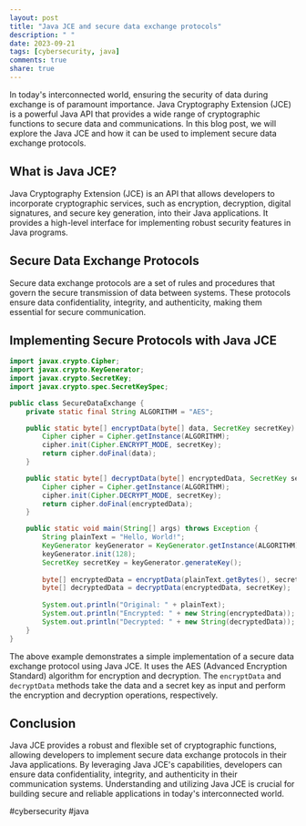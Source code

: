 ```yaml
---
layout: post
title: "Java JCE and secure data exchange protocols"
description: " "
date: 2023-09-21
tags: [cybersecurity, java]
comments: true
share: true
---
```


In today's interconnected world, ensuring the security of data during exchange is of paramount importance. Java Cryptography Extension (JCE) is a powerful Java API that provides a wide range of cryptographic functions to secure data and communications. In this blog post, we will explore the Java JCE and how it can be used to implement secure data exchange protocols.

## What is Java JCE?

Java Cryptography Extension (JCE) is an API that allows developers to incorporate cryptographic services, such as encryption, decryption, digital signatures, and secure key generation, into their Java applications. It provides a high-level interface for implementing robust security features in Java programs.

## Secure Data Exchange Protocols

Secure data exchange protocols are a set of rules and procedures that govern the secure transmission of data between systems. These protocols ensure data confidentiality, integrity, and authenticity, making them essential for secure communication.

## Implementing Secure Protocols with Java JCE
```java
import javax.crypto.Cipher;
import javax.crypto.KeyGenerator;
import javax.crypto.SecretKey;
import javax.crypto.spec.SecretKeySpec;

public class SecureDataExchange {
    private static final String ALGORITHM = "AES";

    public static byte[] encryptData(byte[] data, SecretKey secretKey) throws Exception {
        Cipher cipher = Cipher.getInstance(ALGORITHM);
        cipher.init(Cipher.ENCRYPT_MODE, secretKey);
        return cipher.doFinal(data);
    }

    public static byte[] decryptData(byte[] encryptedData, SecretKey secretKey) throws Exception {
        Cipher cipher = Cipher.getInstance(ALGORITHM);
        cipher.init(Cipher.DECRYPT_MODE, secretKey);
        return cipher.doFinal(encryptedData);
    }

    public static void main(String[] args) throws Exception {
        String plainText = "Hello, World!";
        KeyGenerator keyGenerator = KeyGenerator.getInstance(ALGORITHM);
        keyGenerator.init(128);
        SecretKey secretKey = keyGenerator.generateKey();
        
        byte[] encryptedData = encryptData(plainText.getBytes(), secretKey);
        byte[] decryptedData = decryptData(encryptedData, secretKey);
        
        System.out.println("Original: " + plainText);
        System.out.println("Encrypted: " + new String(encryptedData));
        System.out.println("Decrypted: " + new String(decryptedData));
    }
}
```

The above example demonstrates a simple implementation of a secure data exchange protocol using Java JCE. It uses the AES (Advanced Encryption Standard) algorithm for encryption and decryption. The `encryptData` and `decryptData` methods take the data and a secret key as input and perform the encryption and decryption operations, respectively.

## Conclusion

Java JCE provides a robust and flexible set of cryptographic functions, allowing developers to implement secure data exchange protocols in their Java applications. By leveraging Java JCE's capabilities, developers can ensure data confidentiality, integrity, and authenticity in their communication systems. Understanding and utilizing Java JCE is crucial for building secure and reliable applications in today's interconnected world.

#cybersecurity #java